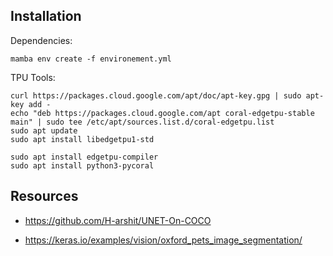 ## Installation

Dependencies:

    mamba env create -f environement.yml

TPU Tools:

    curl https://packages.cloud.google.com/apt/doc/apt-key.gpg | sudo apt-key add -
    echo "deb https://packages.cloud.google.com/apt coral-edgetpu-stable main" | sudo tee /etc/apt/sources.list.d/coral-edgetpu.list
    sudo apt update
    sudo apt install libedgetpu1-std

    sudo apt install edgetpu-compiler	
    sudo apt install python3-pycoral


## Resources

* https://github.com/H-arshit/UNET-On-COCO

* https://keras.io/examples/vision/oxford_pets_image_segmentation/
